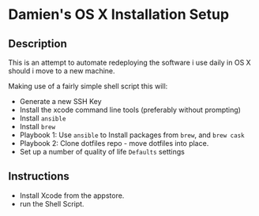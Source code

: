 # Damien's OS X Installation Setup

## Description
 This is an attempt to automate redeploying the software i use daily in OS X should i move to a new machine.

 Making use of a fairly simple shell script this will:
 - Generate a new SSH Key
 - Install the xcode command line tools (preferably without prompting)
 - Install `ansible`
 - Install `brew`
 - Playbook 1: Use `ansible` to Install packages from `brew`, and `brew cask`
 - Playbook 2: Clone dotfiles repo - move dotfiles into place.
 - Set up a number of quality of life `Defaults` settings

## Instructions
 - Install Xcode from the appstore.
 - run the Shell Script.
